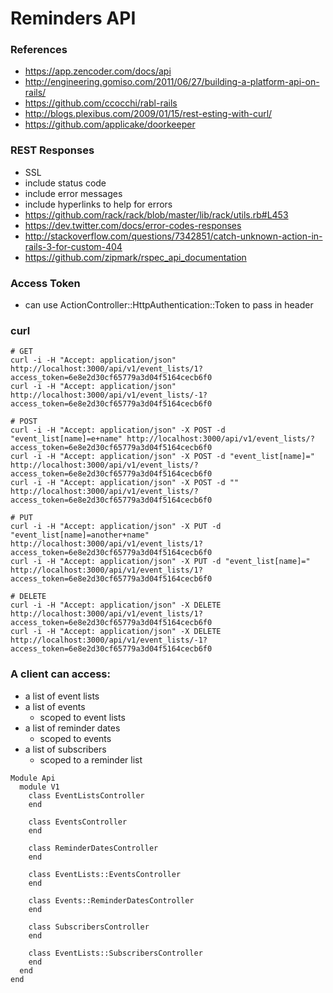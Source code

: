 # Reminders API

### References
* https://app.zencoder.com/docs/api
* http://engineering.gomiso.com/2011/06/27/building-a-platform-api-on-rails/
* https://github.com/ccocchi/rabl-rails
* http://blogs.plexibus.com/2009/01/15/rest-esting-with-curl/
* https://github.com/applicake/doorkeeper

### REST Responses
* SSL
* include status code
* include error messages
* include hyperlinks to help for errors
* https://github.com/rack/rack/blob/master/lib/rack/utils.rb#L453
* https://dev.twitter.com/docs/error-codes-responses
* http://stackoverflow.com/questions/7342851/catch-unknown-action-in-rails-3-for-custom-404
* https://github.com/zipmark/rspec_api_documentation

### Access Token
* can use ActionController::HttpAuthentication::Token to pass in header

### curl
```
# GET
curl -i -H "Accept: application/json" http://localhost:3000/api/v1/event_lists/1?access_token=6e8e2d30cf65779a3d04f5164cecb6f0
curl -i -H "Accept: application/json" http://localhost:3000/api/v1/event_lists/-1?access_token=6e8e2d30cf65779a3d04f5164cecb6f0

# POST
curl -i -H "Accept: application/json" -X POST -d "event_list[name]=e+name" http://localhost:3000/api/v1/event_lists/?access_token=6e8e2d30cf65779a3d04f5164cecb6f0
curl -i -H "Accept: application/json" -X POST -d "event_list[name]=" http://localhost:3000/api/v1/event_lists/?access_token=6e8e2d30cf65779a3d04f5164cecb6f0
curl -i -H "Accept: application/json" -X POST -d "" http://localhost:3000/api/v1/event_lists/?access_token=6e8e2d30cf65779a3d04f5164cecb6f0

# PUT
curl -i -H "Accept: application/json" -X PUT -d "event_list[name]=another+name" http://localhost:3000/api/v1/event_lists/1?access_token=6e8e2d30cf65779a3d04f5164cecb6f0
curl -i -H "Accept: application/json" -X PUT -d "event_list[name]=" http://localhost:3000/api/v1/event_lists/1?access_token=6e8e2d30cf65779a3d04f5164cecb6f0

# DELETE
curl -i -H "Accept: application/json" -X DELETE http://localhost:3000/api/v1/event_lists/1?access_token=6e8e2d30cf65779a3d04f5164cecb6f0
curl -i -H "Accept: application/json" -X DELETE http://localhost:3000/api/v1/event_lists/-1?access_token=6e8e2d30cf65779a3d04f5164cecb6f0
```

### A client can access:
* a list of event lists
* a list of events
  * scoped to event lists
* a list of reminder dates
  * scoped to events
* a list of subscribers
  * scoped to a reminder list

```
Module Api
  module V1
    class EventListsController
    end

    class EventsController
    end

    class ReminderDatesController
    end

    class EventLists::EventsController
    end

    class Events::ReminderDatesController
    end

    class SubscribersController
    end

    class EventLists::SubscribersController
    end
  end
end
```
